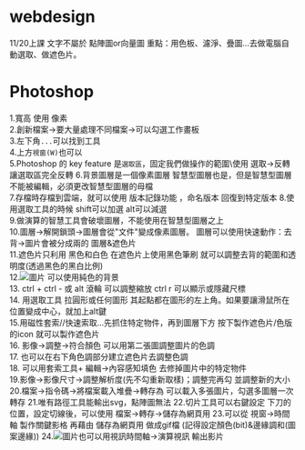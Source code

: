 # webdesign

11/20上課
文字不屬於 點陣圖or向量圖
重點：用色板、濾淨、疊圖...去做電腦自動選取、做遮色片。

# Photoshop 
1.寬高 使用 像素   
2.創新檔案→要大量處理不同檔案→可以勾選工作畫板   
3.左下角<code>...</code>可以找到工具   
4.上方<code>視窗(W)</code>也可以   
5.Photoshop 的 key feature 是<code>選取區</code>，固定我們做操作的範圍\\使用 選取→反轉 讓選取區完全反轉
6.背景圖層是一個像素圖層 智慧型圖層也是，但是智慧型圖層不能被編輯，必須更改智慧型圖層的母檔   
7.存檔時存檔到雲端，就可以使用 版本記錄功能 ，命名版本 回復到特定版本
8.使用選取工具的時候 shift可以加選 alt可以減選   
9.做演算的智慧工具會破壞圖層，不能使用在智慧型圖層之上   
10.圖層→解開鎖頭→圖層會從"文件"變成像素圖層。 圖層可以使用快速動作：去背→圖片會被分成兩的 圖層&遮色片   
11.遮色片只利用 黑色和白色 在遮色片上使用黑色筆刷 就可以調整去背的範圍和透明度(透過黑色的黑白比例)   
12.![圖片](https://user-images.githubusercontent.com/95067506/202880386-ea1db158-6106-41fa-8d8c-a00af2a1b3ec.png) 可以使用純色的背景   
13. ctrl + ctrl - 或 alt 滾輪 可以調整縮放 ctrl r 可以顯示或隱藏尺標   
14. 用選取工具 拉圓形或任何圖形 其起點都在圖形的左上角。如果要讓滑鼠所在位置變成中心，就加上alt鍵   
15.用磁性套索//快速索取...先抓住特定物件，再到圖層下方 按下製作遮色片/色版的icon 就可以製作遮色片    
16. 影像→調整→符合顏色 可以用第二張圖調整圖片的色調   
17. 也可以在右下角色調部分建立遮色片去調整色調   
18. 可以用套索工具+ 編輯→內容感知填色 去修掉圖片中的特定物件   
19.影像→影像尺寸→調整解析度(先不勾重新取樣)；調整完再勾 並調整新的大小
20.檔案→指令碼→將檔案載入堆疊→轉存為 可以載入多張圖片，勾選多圖層一次轉存
21.唯有路徑工具能輸出svg，點陣圖無法
22.切片工具可以右鍵設定 下刀的位置，設定切線後，可以使用 檔案→轉存→儲存為網頁用
23.可以從 視窗→時間軸 製作關鍵影格 再藉由 儲存為網頁用 做成gif檔 (記得設定顏色(bit)&邊緣調和(圖案邊緣))
24.![圖片](https://user-images.githubusercontent.com/95067506/202997608-4c940930-fd24-44a1-8222-502494e2cec6.png)也可以用視訊時間軸→演算視訊 輸出影片


